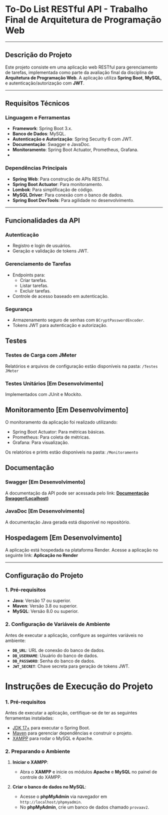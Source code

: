 # **To-Do List RESTful API - Trabalho Final de Arquitetura de Programação Web**

---

## **Descrição do Projeto**
Este projeto consiste em uma aplicação web RESTful para gerenciamento de tarefas, implementada como parte da avaliação final da disciplina de **Arquitetura de Programação Web**. A aplicação utiliza **Spring Boot**, **MySQL**, e autenticação/autorização com **JWT**.

---

## **Requisitos Técnicos**

### **Linguagem e Ferramentas**
- **Framework**: Spring Boot 3.x.
- **Banco de Dados**: MySQL.
- **Autenticação e Autorização**: Spring Security 6 com JWT.
- **Documentação**: Swagger e JavaDoc.
- **Monitoramento**: Spring Boot Actuator, Prometheus, Grafana.
- 
### **Dependências Principais**
- **Spring Web**: Para construção de APIs RESTful.
- **Spring Boot Actuator**: Para monitoramento.
- **Lombok**: Para simplificação de código.
- **MySQL Driver**: Para conexão com o banco de dados.
- **Spring Boot DevTools**: Para agilidade no desenvolvimento.

---

## **Funcionalidades da API**

### **Autenticação**
- Registro e login de usuários.
- Geração e validação de tokens JWT.

### **Gerenciamento de Tarefas**
- Endpoints para:
  - Criar tarefas.
  - Listar tarefas.
  - Excluir tarefas.
- Controle de acesso baseado em autenticação.

### **Segurança**
- Armazenamento seguro de senhas com `BCryptPasswordEncoder`.
- Tokens JWT para autenticação e autorização.

## Testes

### Testes de Carga com JMeter
Relatórios e arquivos de configuração estão disponíveis na pasta:
`/Testes JMeter`

### Testes Unitários **[Em Desenvolvimento]**
Implementados com JUnit e Mockito.

## Monitoramento **[Em Desenvolvimento]**
O monitoramento da aplicação foi realizado utilizando:
- Spring Boot Actuator: Para métricas básicas.
- Prometheus: Para coleta de métricas.
- Grafana: Para visualização.

Os relatórios e prints estão disponíveis na pasta:
`/Monitoramento`

## Documentação

### Swagger **[Em Desenvolvimento]**
A documentação da API pode ser acessada pelo link:
[**Documentação Swagger(Localhost)**](http://localhost:8080/swagger-ui/index.html)

### JavaDoc **[Em Desenvolvimento]**
A documentação Java gerada está disponível no repositório.

## Hospedagem **[Em Desenvolvimento]**
A aplicação está hospedada na plataforma Render.
Acesse a aplicação no seguinte link:
**Aplicação no Render**


---

## **Configuração do Projeto**

### **1. Pré-requisitos**
- **Java**: Versão 17 ou superior.
- **Maven**: Versão 3.8 ou superior.
- **MySQL**: Versão 8.0 ou superior.

### **2. Configuração de Variáveis de Ambiente**
Antes de executar a aplicação, configure as seguintes variáveis no ambiente:
- **`DB_URL`**: URL de conexão do banco de dados.
- **`DB_USERNAME`**: Usuário do banco de dados.
- **`DB_PASSWORD`**: Senha do banco de dados.
- **`JWT_SECRET`**: Chave secreta para geração de tokens JWT.

# Instruções de Execução do Projeto

### **1. Pré-requisitos**
Antes de executar a aplicação, certifique-se de ter as seguintes ferramentas instaladas:

- [JDK 17+](https://adoptium.net/) para executar o Spring Boot.
- [Maven](https://maven.apache.org/) para gerenciar dependências e construir o projeto.
- [XAMPP](https://www.apachefriends.org/index.html) para rodar o MySQL e Apache.

### **2. Preparando o Ambiente**

1. **Iniciar o XAMPP**:
   - Abra o **XAMPP** e inicie os módulos **Apache** e **MySQL** no painel de controle do XAMPP.

2. **Criar o banco de dados no MySQL**:
   - Acesse o **phpMyAdmin** via navegador em `http://localhost/phpmyadmin`.
   - No **phpMyAdmin**, crie um banco de dados chamado `provaav2`.

